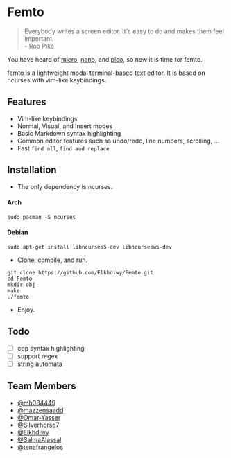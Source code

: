 # Femto
> Everybody writes a screen editor. It's easy to do and makes them feel important.   
> \- Rob Pike

You have heard of [micro](https://github.com/zyedidia/micro), [nano](https://savannah.gnu.org/git/?group=nano), and [pico](https://en.wikipedia.org/wiki/Pico_(text_editor)), so now it is time for femto.

femto is a lightweight modal terminal-based text editor. It is based on ncurses with vim-like keybindings.

## Features
- Vim-like keybindings
- Normal, Visual, and Insert modes
- Basic Markdown syntax highlighting
- Common editor features such as undo/redo, line numbers, scrolling, …
- Fast `find all`, `find and replace`

## Installation

- The only dependency is ncurses.
 ####  Arch
   ```shell
   sudo pacman -S ncurses
   ```
 ####   Debian
   ```shell
   sudo apt-get install libncurses5-dev libncursesw5-dev
   ```
- Clone, compile, and run.
 ```shell
 git clone https://github.com/Elkhdiwy/Femto.git
 cd Femto
 mkdir obj
 make
 ./femto
 ```
- Enjoy.


## Todo
- [ ] cpp syntax highlighting
- [ ] support regex
- [ ] string automata

 ## Team Members
- [@mh084449](https://github.com/mh084449) 
- [@mazzensaadd](https://github.com/mazzensaadd)  
- [@Omar-Yasser](https://github.com/Omar-Yasser)  
- [@Silverhorse7](https://github.com/Silverhorse7)  
- [@Elkhdiwy](https://github.com/Elkhdiwy)  
- [@SalmaAlassal](https://github.com/SalmaAlassal)  
- [@tenafrangelos](https://github.com/tenafrangelos)  
